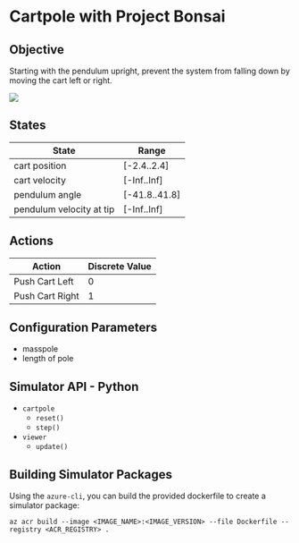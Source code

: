 # Cartpole with Project Bonsai

## Objective

Starting with the pendulum upright, prevent the system from falling down by moving the cart left or right. 

![](https://docs.bons.ai/images/cart-pole-balance.gif)

## States

| State                    | Range         |
| ------------------------ | ------------- |
| cart position            | [-2.4..2.4]   |
| cart velocity            | [-Inf..Inf]   |
| pendulum angle           | [-41.8..41.8] |
| pendulum velocity at tip | [-Inf..Inf]   |

## Actions

| Action          | Discrete Value |
| --------------- | -------------- |
| Push Cart Left  | 0              |
| Push Cart Right | 1              |

## Configuration Parameters

- masspole
- length of pole

## Simulator API - Python

- `cartpole`
    - `reset()`
    - `step()`
- `viewer`
    - `update()`

## Building Simulator Packages

Using the `azure-cli`, you can build the provided dockerfile to create a simulator package:

```
az acr build --image <IMAGE_NAME>:<IMAGE_VERSION> --file Dockerfile --registry <ACR_REGISTRY> .
```